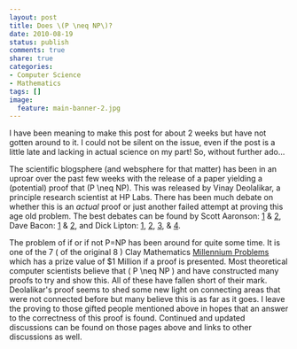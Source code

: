 ```yaml
---
layout: post
title: Does \(P \neq NP\)?
date: 2010-08-19
status: publish
comments: true
share: true
categories:
- Computer Science
- Mathematics
tags: []
image:
  feature: main-banner-2.jpg
---
```


I have been meaning to make this post for about 2 weeks but have not gotten around to it. I could not be silent on the issue, even if the post is a little late and lacking in actual science on my part! So, without further ado...

The scientific blogsphere (and websphere for that matter) has been in an uproar over the past few weeks with the release of a paper yielding a (potential) proof that \(P \neq NP\). This was released by Vinay Deolalikar, a principle research scientist at HP Labs. There has been much debate on whether this is an <i>actual</i> proof or just another failed attempt at proving this age old problem. The best debates can be found by Scott Aaronson: <a href="http://www.scottaaronson.com/blog/?p=456">1</a> & <a href="http://www.scottaaronson.com/blog/?p=457">2</a>, Dave Bacon: <a href="http://dabacon.org/pontiff/?p=4286">1</a> & <a href="http://dabacon.org/pontiff/?p=4292">2</a>, and Dick Lipton: <a href="http://rjlipton.wordpress.com/2010/08/08/a-proof-that-p-is-not-equal-to-np/">1</a>, <a href="http://rjlipton.wordpress.com/2010/08/09/issues-in-the-proof-that-p%E2%89%A0np/">2</a>, <a href="http://rjlipton.wordpress.com/2010/08/10/update-on-deolalikars-proof-that-p%E2%89%A0np/">3</a>, & <a href="http://rjlipton.wordpress.com/2010/08/11/deolalikar-responds-to-issues-about-his-p%E2%89%A0np-proof/">4</a>.

The problem of if or if not P=NP has been around for quite some time. It is one of the 7 ( of the original 8 ) Clay Mathematics <a href="http://www.claymath.org/millennium-problems">Millennium Problems</a> which has a prize value of $1 Million if a proof is presented. Most theoretical computer scientists believe that \( P \neq NP \) and have constructed many proofs to try and show this. All of these have fallen short of their mark. Deolalikar's proof seems to shed some new light on connecting areas that were not connected before but many believe this is as far as it goes. I leave the proving to those gifted people mentioned above in hopes that an answer to the correctness of this proof is found. Continued and updated discussions can be found on those pages above and links to other discussions as well.

